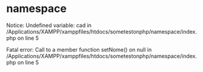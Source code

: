 # namespace


Notice: Undefined variable: cad in /Applications/XAMPP/xamppfiles/htdocs/sometestonphp/namespace/index.php on line 5

Fatal error: Call to a member function setNome() on null in /Applications/XAMPP/xamppfiles/htdocs/sometestonphp/namespace/index.php on line 5
